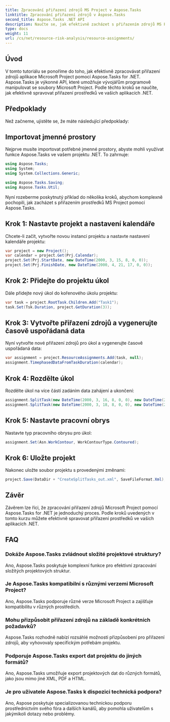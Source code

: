 ```yaml
---
title: Zpracování přiřazení zdrojů MS Project v Aspose.Tasks
linktitle: Zpracování přiřazení zdrojů v Aspose.Tasks
second_title: Aspose.Tasks .NET API
description: Naučte se, jak efektivně zacházet s přiřazením zdrojů MS Project pomocí Aspose.Tasks for .NET. Tento souhrn poskytuje vývojářům podrobné pokyny.
type: docs
weight: 11
url: /cs/net/resource-risk-analysis/resource-assignments/
---
```

## Úvod
V tomto tutoriálu se ponoříme do toho, jak efektivně zpracovávat přiřazení zdrojů aplikace Microsoft Project pomocí Aspose.Tasks for .NET. Aspose.Tasks je výkonné API, které umožňuje vývojářům programově manipulovat se soubory Microsoft Project. Podle těchto kroků se naučíte, jak efektivně spravovat přiřazení prostředků ve vašich aplikacích .NET.
## Předpoklady
Než začneme, ujistěte se, že máte následující předpoklady:

## Importovat jmenné prostory
Nejprve musíte importovat potřebné jmenné prostory, abyste mohli využívat funkce Aspose.Tasks ve vašem projektu .NET. To zahrnuje:

```csharp
using Aspose.Tasks;
using System;
using System.Collections.Generic;

using Aspose.Tasks.Saving;
using Aspose.Tasks.Util;
```
Nyní rozeberme poskytnutý příklad do několika kroků, abychom komplexně pochopili, jak zacházet s přiřazením prostředků MS Project pomocí Aspose.Tasks.
## Krok 1: Nastavte projekt a nastavení kalendáře
Chcete-li začít, vytvořte novou instanci projektu a nastavte nastavení kalendáře projektu:
```csharp
var project = new Project();
var calendar = project.Get(Prj.Calendar);
project.Set(Prj.StartDate, new DateTime(2000, 3, 15, 8, 0, 0));
project.Set(Prj.FinishDate, new DateTime(2000, 4, 21, 17, 0, 0));
```
## Krok 2: Přidejte do projektu úkol
Dále přidejte nový úkol do kořenového úkolu projektu:
```csharp
var task = project.RootTask.Children.Add("Task1");
task.Set(Tsk.Duration, project.GetDuration(3));
```
## Krok 3: Vytvořte přiřazení zdrojů a vygenerujte časově uspořádaná data
Nyní vytvořte nové přiřazení zdrojů pro úkol a vygenerujte časově uspořádaná data:
```csharp
var assignment = project.ResourceAssignments.Add(task, null);
assignment.TimephasedDataFromTaskDuration(calendar);
```
## Krok 4: Rozdělte úkol
Rozdělte úkol na více částí zadáním data zahájení a ukončení:
```csharp
assignment.SplitTask(new DateTime(2000, 3, 16, 8, 0, 0), new DateTime(2000, 3, 16, 17, 0, 0), calendar);
assignment.SplitTask(new DateTime(2000, 3, 18, 8, 0, 0), new DateTime(2000, 3, 18, 17, 0, 0), calendar);
```
## Krok 5: Nastavte pracovní obrys
Nastavte typ pracovního obrysu pro úkol:
```csharp
assignment.Set(Asn.WorkContour, WorkContourType.Contoured);
```
## Krok 6: Uložte projekt
Nakonec uložte soubor projektu s provedenými změnami:
```csharp
project.Save(DataDir + "CreateSplitTasks_out.xml", SaveFileFormat.Xml);
```
## Závěr
Závěrem lze říci, že zpracování přiřazení zdrojů Microsoft Project pomocí Aspose.Tasks for .NET je jednoduchý proces. Podle kroků uvedených v tomto kurzu můžete efektivně spravovat přiřazení prostředků ve vašich aplikacích .NET.
## FAQ
### Dokáže Aspose.Tasks zvládnout složité projektové struktury?
Ano, Aspose.Tasks poskytuje komplexní funkce pro efektivní zpracování složitých projektových struktur.
### Je Aspose.Tasks kompatibilní s různými verzemi Microsoft Project?
Ano, Aspose.Tasks podporuje různé verze Microsoft Project a zajišťuje kompatibilitu v různých prostředích.
### Mohu přizpůsobit přiřazení zdrojů na základě konkrétních požadavků?
Aspose.Tasks rozhodně nabízí rozsáhlé možnosti přizpůsobení pro přiřazení zdrojů, aby vyhovovaly specifickým potřebám projektu.
### Podporuje Aspose.Tasks export dat projektu do jiných formátů?
Ano, Aspose.Tasks umožňuje export projektových dat do různých formátů, jako jsou mimo jiné XML, PDF a HTML.
### Je pro uživatele Aspose.Tasks k dispozici technická podpora?
Ano, Aspose poskytuje specializovanou technickou podporu prostřednictvím svého fóra a dalších kanálů, aby pomohla uživatelům s jakýmikoli dotazy nebo problémy.